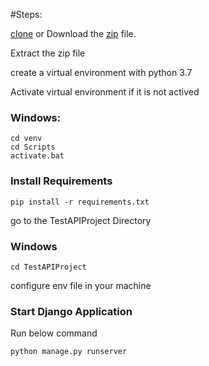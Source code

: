 #Steps:
 
[clone](https://github.com/R1408/Radix_Task2.git) or Download the [zip](https://codeload.github.com/R1408/Radix_Task2/zip/refs/heads/development) file.

Extract the zip file

create a virtual environment with python 3.7

Activate virtual environment if it is not actived

### Windows:
```bazaar
cd venv
cd Scripts
activate.bat
```


### Install Requirements
```bazaar
pip install -r requirements.txt
```


go to the TestAPIProject Directory
### Windows
```bazaar
cd TestAPIProject
```

configure env file in your machine


### Start Django Application
Run below command
```bazaar
python manage.py runserver
```